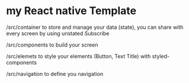 # my React native Template

/src/container to store and manage your data (state), you can share with every screen by using unstated Subscribe

/src/components to build your screen

/src/elemets to style your elements (Button, Text Title) with styled-components

/src/navigation to define you navigation
